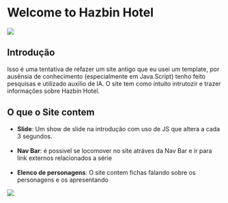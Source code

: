 ﻿# Welcome to Hazbin Hotel

![](https://pa1.aminoapps.com/8924/6fa3e313ace761ccd2be61e702c8b7922f1dbff2r1-640-255_hq.gif)

## Introdução

Isso é uma tentativa de refazer um site antigo que eu usei um template, por ausênsia de conhecimento (especialmente em Java.Script) tenho feito pesquisas e utilizado auxilio de IA. O site tem como intuito intrutozir e trazer informações sobre Hazbin Hotel.

## O que o Site contem

- **Slide**: Um show de slide na introdução com uso de JS que altera a cada 3 segundos.
<br> <br>
- **Nav Bar**: é possivel se locomover no site atráves da Nav Bar e ir para link externos relacionados a série 
<br> <br>
- **Elenco de personagens**: O site contem fichas falando sobre os personagens e os apresentando

![]([https://i.imgur.com/krolZ77.gif](https://pa1.aminoapps.com/8924/7ee339095b5017dd5a7b803e98acc1db22808e50r1-540-213_hq.gif))
